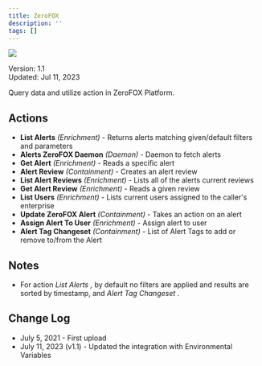```yaml
---
title: ZeroFOX
description: ''
tags: []
---
```


![](/img/platform-services/automation-service/app-central/logos/zerofox.png)

Version: 1.1  
Updated: Jul 11, 2023

Query data and utilize action in ZeroFOX Platform.

## Actions

* **List Alerts** *(Enrichment)* - Returns alerts matching given/default filters and parameters
* **Alerts ZeroFOX Daemon** *(Daemon)* - Daemon to fetch alerts
* **Get Alert** *(Enrichment)* - Reads a specific alert
* **Alert Review** *(Containment)* - Creates an alert review
* **List Alert Reviews** *(Enrichment)* - Lists all of the alerts current reviews
* **Get Alert Review** *(Enrichment)* - Reads a given review
* **List Users** *(Enrichment)* - Lists current users assigned to the caller's enterprise
* **Update ZeroFOX Alert** *(Containment)* - Takes an action on an alert
* **Assign Alert To User** *(Enrichment)* - Assign alert to user
* **Alert Tag Changeset** *(Containment)* - List of Alert Tags to add or remove to/from the Alert

## Notes

* For action *List Alerts ,* by default no filters are applied and results are sorted by timestamp, and *Alert Tag Changeset* .

## Change Log

* July 5, 2021 - First upload
* July 11, 2023 (v1.1) - Updated the integration with Environmental Variables
